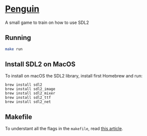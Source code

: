 # [Penguin](https://github.com/claudiosegala/penguin)

A small game to train on how to use SDL2

## Running

```bash
make run
```

## Install SDL2 on MacOS

To install on macOS the SDL2 library, install first Homebrew and run:

```
brew install sdl2
brew install sdl2_image
brew install sdl2_mixer
brew install sdl2_ttf
brew install sdl2_net
```

## Makefile

To understant all the flags in the `makefile`, read [this article](https://codeforces.com/blog/entry/15547).
